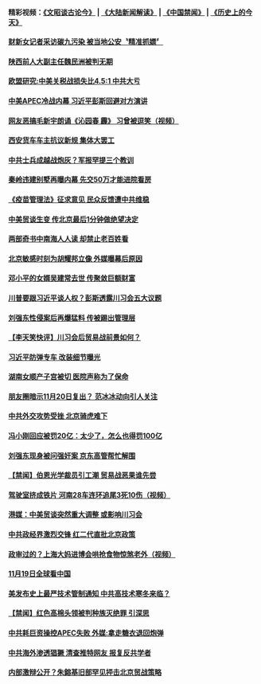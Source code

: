#### 精彩视频：[《文昭谈古论今》](https://github.com/gfw-breaker/wenzhao/blob/master/README.md?t=11202131) | [《大陆新闻解读》](https://github.com/gfw-breaker/ntdtv-comedy/blob/master/README.md?t=11202131) | [《中国禁闻》](https://github.com/gfw-breaker/ntdtv-news/blob/master/README.md?t=11202131) | [《历史上的今天》](https://github.com/gfw-breaker/today-in-history/blob/master/README.md?t=11202131) 

#### [财新女记者采访碳九污染 被当地公安〝精准抓嫖〞](../pages/news204/a1400112.md?t=11202131) 

#### [陕西前人大副主任魏民洲被判无期](../pages/news204/a1400105.md?t=11202131) 

#### [欧盟研究:中美关税战损失比4.5:1 中共大亏](../pages/news204/a1400104.md?t=11202131) 

#### [中美APEC冷战内幕 习近平彭斯回避对方演讲](../pages/news204/a1400101.md?t=11202131) 

#### [网友恶搞毛新宇朗诵《沁园春 霾》 习曾被逗笑（视频）](../pages/news204/a1399930.md?t=11202131) 


#### [西安货车车主抗议新规  集体大罢工](../pages/news204/a1400088.md?t=11202131) 

#### [中共士兵成越战炮灰？军报罕提三个教训](../pages/news204/a1400072.md?t=11202131) 

#### [秦岭违建别墅再曝内幕  先交50万才能进院看房](../pages/news204/a1400079.md?t=11202131) 

#### [《疫苗管理法》征求意见 民众反馈遭中共维稳](../pages/news204/a1400083.md?t=11202131) 

#### [中美贸谈生变 传北京最后1分钟做绝望决定](../pages/news204/a1400036.md?t=11202131) 

#### [两部奇书中南海人人读  却禁止老百姓看](../pages/news204/a1399919.md?t=11202131) 

#### [北京敏感时刻为胡耀邦立像 外媒曝幕后原因](../pages/news204/a1400065.md?t=11202131) 

#### [邓小平的女婿吴建常去世 传聚敛巨额财富](../pages/news204/a1400064.md?t=11202131) 

#### [川普要跟习近平谈人权？彭斯透露川习会五大议题](../pages/news204/a1400022.md?t=11202131) 

#### [刘强东性侵案后再爆猛料 传被踢出管理层](../pages/news204/a1400061.md?t=11202131) 

#### [【李天笑快评】川习会后贸易战前景如何？](../pages/news204/a1400006.md?t=11202131) 

#### [习近平防弹专车 改装细节曝光](../pages/news204/a1400021.md?t=11202131) 

#### [湖南女顺产子宫被切 医院声称为了保命](../pages/news204/a1400026.md?t=11202131) 

#### [朋友圈暗示11月20日复出？ 范冰冰动向引人关注](../pages/news204/a1400016.md?t=11202131) 

#### [中共外交攻势受挫 北京骑虎难下](../pages/news204/a1399964.md?t=11202131) 

#### [冯小刚回应被罚20亿：太少了，怎么也得罚100亿](../pages/news204/a1400013.md?t=11202131) 

#### [刘强东现身被问强奸案 京东高管帮忙解围](../pages/news204/a1400010.md?t=11202131) 

#### [【禁闻】伯恩光学裁员引工潮 贸易战恶果谁先尝](../pages/news204/a1399984.md?t=11202131) 

#### [驾驶室挤成铁片 河南28车连环追尾3死10伤（视频）](../pages/news204/a1399962.md?t=11202131) 


#### [港媒：中美贸谈突然重大调整 或影响川习会](../pages/news204/a1399884.md?t=11202131) 

#### [中共政经界激烈交锋 红二代直批北京政策](../pages/news204/a1399852.md?t=11202131) 

#### [政审过的？上海大妈进博会哄抢食物惊煞老外（视频）](../pages/news204/a1399959.md?t=11202131) 

#### [11月19日全球看中国](../pages/news204/a1399978.md?t=11202131) 

#### [美发布史上最严技术管制通知 中共高技术寒冬来临？](../pages/news204/a1399974.md?t=11202131) 

#### [【禁闻】红色高棉头领被判种族灭绝罪 引深思](../pages/news204/a1399969.md?t=11202131) 

#### [中共耗巨资操控APEC失败 外媒:拿走糖衣退回炮弹](../pages/news204/a1399966.md?t=11202131) 

#### [中共海外渗透猖獗 清查推特网友 报复反共学者](../pages/news204/a1399787.md?t=11202131) 

#### [内部激辩公开？朱鎔基旧部罕见抨击北京贸战策略](../pages/news204/a1399955.md?t=11202131) 

